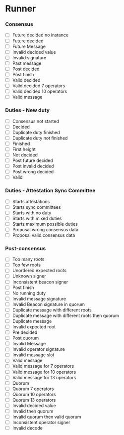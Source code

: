 # Runner

### Consensus

- [ ] Future decided no instance
- [ ] Future decided
- [ ] Future Message
- [ ] Invalid decided value
- [ ] Invalid signature
- [ ] Past message
- [ ] Post decided
- [ ] Post finish
- [ ] Valid decided
- [ ] Valid decided 7 operators
- [ ] Valid decided 10 operators
- [ ] Valid message

### Duties - New duty

- [ ] Consensus not started
- [ ] Decided
- [ ] Duplicate duty finished
- [ ] Duplicate duty not finished
- [ ] Finished
- [ ] First height
- [ ] Not decided
- [ ] Post future decided
- [ ] Post invalid decided
- [ ] Post wrong decided
- [ ] Valid

### Duties - Attestation Sync Committee
- [ ] Starts attestations
- [ ] Starts sync committees
- [ ] Starts with no duty
- [ ] Starts with mixed duties
- [ ] Starts maximum possible duties
- [ ] Proposal wrong consensus data
- [ ] Proposal valid consensus data

### Post-consensus

- [ ] Too many roots
- [ ] Too few roots
- [ ] Unordered expected roots
- [ ] Unknown signer
- [ ] Inconsistent beacon signer
- [ ] Post finish
- [ ] No running duty
- [ ] Invalid message signature
- [ ] Invalid Beacon signature in quorum
- [ ] Duplicate message with different roots
- [ ] Duplicate message with different roots then quorum
- [ ] Duplicate message
- [ ] Invalid expected root
- [ ] Pre decided
- [ ] Post quorum
- [ ] Invalid Message
- [ ] Invalid operator signature
- [ ] Invalid message slot
- [ ] Valid message
- [ ] Valid message for 7 operators
- [ ] Valid message for 10 operators
- [ ] Valid message for 13 operators
- [ ] Quorum
- [ ] Quorum 7 operators
- [ ] Quorum 10 operators
- [ ] Quorum 13 operators
- [ ] Invalid decided value
- [ ] Invalid then quorum
- [ ] Invalid quorum then valid quorum
- [ ] Inconsistent operator signer
- [ ] Invalid decode
